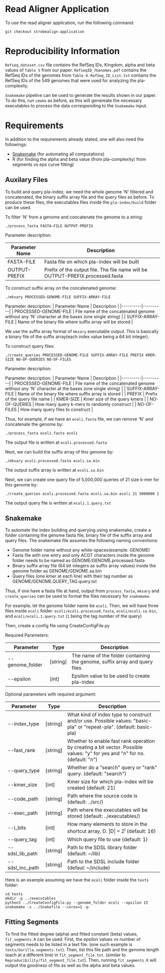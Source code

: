 # Read Aligner Application
To use the read aligner application, run the following command:
```shell
git checkout strobealign-application
```

# Reproducibility Information
`Refseq_dataset.csv` file contains the RefSeq IDs, Kingdom, alpha and beta values of `Table 5` from our paper. 
`RefseqID_7Genomes.pdf` contains the RefSeq IDs of the genomes from `Table 6`.
`RefSeq_ID_List.txt` contains the RefSeq IDs of the 549 genomes that were used for analyzing the pla-complexity.

`Snakemake` pipeline can be used to generate the results shown in our paper.
To do this, run `cmake` as before, as this will genereate the necessary executables to process the data corresponding to the `Snakemake` input.

# Requirements
In addition to the requirements already stated, one will also need the followings:
- [Snakemake](https://snakemake.readthedocs.io/en/stable/) (for automating all computations)
- R (for finding the alpha and beta value (from pla-complexity) from segments vs eps curve fitting)

## Auxilary Files
To build and query pla-index, we need the whole genome 'N' filtered and concatenated, the binary suffix array file and the query files as before. 
To produce these files, the executables files inside the `pla-index/build` folder can be used.

To filter 'N' from a genome and concatenate the genome to a string:
```
./process_fasta FASTA-FILE OUTPUT-PREFIX
```
Parameter description:

| Parameter Name | Description |
|----------|----------|
| FASTA-FILE | Fasta file on which pla-index will be built |
| OUTPUT-PREFIX | Prefix of the output file. The file name will be OUTPUT-PREFIX.processed.fasta |

To construct suffix array on the concatenated genome:

```
./mksary PROCESSED-GENOME-FILE SUFFIX-ARRAY-FILE
```
Parameter description:
| Parameter Name | Description |
|----------|----------|
| PROCESSED-GENOME-FILE | File name of the concatenated genome without any 'N' character at the bases (one single string) |
| SUFFIX-ARRAY-FILE | Name of the binary file where suffix array will be stored |

We use the suffix array format of `mksary` executable output. This is basically a binary file of the suffix array(each index value being a 64 bit integer).

To construct query files:
```
./create_queries PROCESSED-GENOME-FILE SUFFIX-ARRAY-FILE PREFIX KMER-SIZE NO-OF-QUERIES NO-OF-FILES
```

Parameter description:

Parameter description:
| Parameter Name | Description |
|----------|----------|
| PROCESSED-GENOME-FILE | File name of the concatenated genome without any 'N' character at the bases (one single string) |
| SUFFIX-ARRAY-FILE | Name of the binary file where suffix array is stored |
| PREFIX | Prefix of the query file name |
| KMER-SIZE | Kmer size of the query kmers |
| NO-OF-QUERIES | How many query k-mers to randomly construct |
| NO-OF-FILES | How many query files to construct |

Thus, for example, if we have an `ecoli.fasta` file, we can remove 'N' and concatenate the genome by:
```shell
./process_fasta ecoli.fasta ecoli
```
The output file is written at `ecoli.processed.fasta`

Next, we can build the suffix array of this genome by:
```shell
./mksary ecoli.processed.fasta ecoli.sa.bin
```
The output suffix array is written at `ecoli.sa.bin`

Next, we can create one query file of 5,000,000 queries of 21 size k-mer for this genome by:
```shell
./create_queries ecoli.processed.fasta ecoli.sa.bin ecoli 21 5000000 1
```
The output query file is written at `ecoli.1.query.txt`

## Snakemake

To automate the index building and querying using snakemake, create a folder containing the genome fasta file, binary file of the suffix array and query files.
The snakemake file assumes the following naming conventions:
- Genome folder name without any white-spaces(example: GENOME)
- Fasta file with one entry and only ACGT characters inside the genome folder needs to be named as GENOME/GENOME.processed.fasta
- Binary suffix array file (64 bit integers as suffix array values) inside the genome folder as GENOME/GENOME.sa.bin
- Query files (one kmer at each line) with their tag number as GENOME/GENOME.QUERY_TAG.query.txt

Thus, if one have a fasta file at hand, output from `process_fasta`, `mksary` and `create_queries` can be used to format the files necessary for `snakemake`.

For example, let the genome folder name be `ecoli`. 
Then, we will have three files inside `ecoli` folder: `ecoli/ecoli.processed.fasta`, `ecoli/ecoli.sa.bin`, and `ecoli/ecoli.1.query.txt` (`1` being the tag number of the query)

Then, create a config file using CreateConfigFile.py

Required Parameters:

| Parameter  | Type    | Description    |
|-------------|-------------|-------------|
|--genome_folder | [string] |The name of the folder containing the genome, suffix array and query files|
|--epsilon |  [int]   |Epsilon value to be used to create pla-index|

Optional parameters with required argument:

| Parameter  | Type    | Description    |
|-----------------|-------------|-------------|
|--index_type     |[string] | What kind of index type to construct and/or use. Possible values: "basic-pla" or "repeat-pla". (default: basic-pla)|
|--fast_rank     |[string] | Whether to enable fast rank operation by creating a bit vector. Possible values: "y" for yes and "n" for no. (default: "n")|
|--query_type | [string] | Whether do a "search" query or "rank" query. (default: "search")  |
|--kmer_size      |[int] | Kmer size for which pla-index will be created (default: 21)|
|--code_path      |[string] | Path where the source code is (default: ../src/)|
|--exec_path      |[string] | Path where the executables will be stored (default: ../executables/)|
|--l_bits         |[int]  | How many elements to store in the shortcut array, D. &#124;D&#124; = 2<sup>l</sup> (default: 16)|
|--query_tag      |[int] | Which query file to use (default: 1)|
|--sdsl_lib_path  |[string] | Path to the SDSL library folder (default: ~/lib)|
|--sdsl_inc_path  |[string] | Path to the SDSL include folder (defaul: ~/include)|

Here is an example assuming we have the `ecoli` folder inside the `tests` folder:

```
cd tests
mkdir -p ../executables
python3 ../CreateConfigFile.py --genome_folder ecoli --epsilon 15
snakemake -s ../Snakefile --cores=1 -p
```

## Fitting Segments

To find the fitted degree (alpha) and fitted constant (beta) values, `fit_segments.R` can be used.
First, the epsilon values vs number of segments needs to be listed in a text file. (one such example is `tests/Gorilla.segments.txt`).
Then, list this file path and the genome length (each at a different line) in `fit_segment_file.txt`. (similar to `Reproducibility/fit_segment_file.txt`).
Then, running `fit_segments.R` will output the goodness of fits as well as the alpha and beta values.
